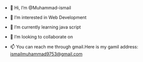 - 👋 Hi, I’m @Muhammad-ismail
- 👀 I’m interested in Web Development
- 🌱 I’m currently learning java script
- 💞️ I’m looking to collaborate on 

- 📫 You can reach me through gmail.Here is my gamil address: ismailmuhammad9753@gmail.com

<!---
Muhammad1ismail/Muhammad1ismail is a ✨ special ✨ repository because its `README.md` (this file) appears on your GitHub profile.
You can click the Preview link to take a look at your changes.
--->
